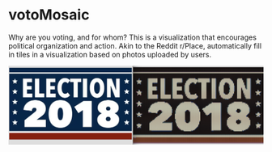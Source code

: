 # votoMosaic

Why are you voting, and for whom? This is a visualization that encourages political organization and action.
Akin to the Reddit r/Place, automatically fill in tiles in a visualization based on photos uploaded by users.

![mosaic](output/output.png)

